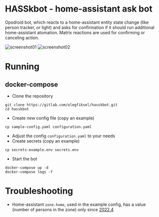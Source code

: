 # HASSkbot - home-assistant ask bot

Opsdroid bot, which reacts to a home-assistant entity state change (like person tracker, or light) and asks for confirmation if it should run additional home-assistant atomation.
Matrix reactions are used for confirming or canceling action.

![screenshot01](images/screenshot01.png)
![screenshot02](images/screenshot02.png)

# Running

## docker-compose

* Clone the repository
```
git clone https://gitlab.com/olegfiksel/hasskbot.git
cd hasskbot
```
* Create new config file (copy an example)
```
cp sample-config.yaml configuration.yaml
```
* Adjust the config `configuration.yaml` to your needs
* Create secrets (copy an example)
```
cp secrets-example.env secrets.env
```
* Start the bot
```
docker-compose up -d
docker-compose logs -f
```

# Troubleshooting

* Home-assistant `zone.home`, used in the example config, has a value (number of persons in the zone) only since [2022.4](https://www.home-assistant.io/blog/2022/04/06/release-20224/#zones-now-have-a-state)
